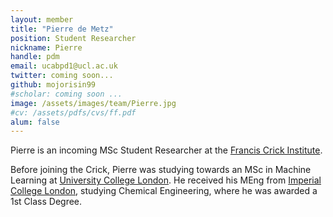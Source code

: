 ```yaml
---
layout: member
title: "Pierre de Metz"
position: Student Researcher
nickname: Pierre
handle: pdm
email: ucabpd1@ucl.ac.uk
twitter: coming soon...
github: mojorisin99
#scholar: coming soon ...
image: /assets/images/team/Pierre.jpg
#cv: /assets/pdfs/cvs/ff.pdf
alum: false
---
```

Pierre is an incoming MSc Student Researcher at the [Francis Crick Institute].

Before joining the Crick, Pierre was studying towards an MSc in Machine Learning at [University College London]. He received his MEng from [Imperial College London], studying Chemical Engineering, where he was awarded a 1st Class Degree.

[Francis Crick Institute]: https://www.crick.ac.uk
[Human Frontier Science Program]: https://www.hfsp.org
[Laboratory of Systems Pharmacology]: https://labsyspharm.org
[Harvard Medical School]: https://hms.harvard.edu
[Technische Universität München]: https://www.tum.de
[Institute of Computational Biology]: https://www.helmholtz-munich.de/en/icb
[Helmholtz Munich]: https://www.helmholtz-munich.de/
[University College London]:https://www.ucl.ac.uk/
[Imperial College London]: https://www.imperial.ac.uk/
